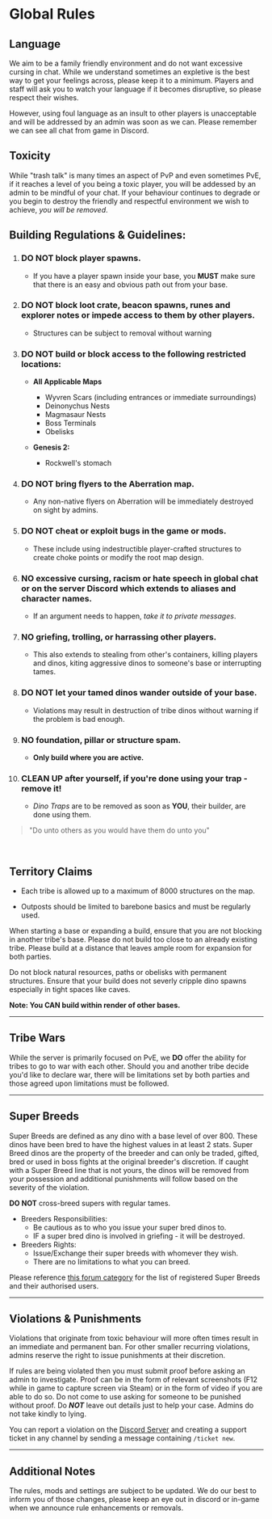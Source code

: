 # Global Rules

## Language

We aim to be a family friendly environment and do not want excessive cursing in chat. While we understand sometimes an expletive is the best way to get your feelings across, please keep it to a minimum. Players and staff will ask you to watch your language if it becomes disruptive, so please respect their wishes. 

However, using foul language as an insult to other players is unacceptable and will be addressed by an admin was soon as we can. Please remember we can see all chat from game in Discord.

## Toxicity

While "trash talk" is many times an aspect of PvP and even sometimes PvE, if it reaches a level of you being a toxic player, you will be addessed by an admin to be mindful of your chat. If your behaviour continues to degrade or you begin to destroy the friendly and respectful environment we wish to achieve, _you will be removed_.

## Building Regulations & Guidelines:

1. ### **DO NOT** block player spawns.
   - If you have a player spawn inside your base, you __**MUST**__ make sure that there is an easy and obvious path out from your base.

2. ### **DO NOT** block loot crate, beacon spawns, runes and explorer notes or impede access to them by other players.
   - Structures can be subject to removal without warning

3. ### **DO NOT** build or block access to the following restricted locations:
   -  **All Applicable Maps**
      * Wyvren Scars (including entrances or immediate surroundings)
      * Deinonychus Nests
      * Magmasaur Nests
      * Boss Terminals
      * Obelisks

   -  **Genesis 2:**
      * Rockwell's stomach

4. ### **DO NOT** bring flyers to the Aberration map. 
    - Any non-native flyers on Aberration will be immediately destroyed on sight by admins.

5. ### **DO NOT** cheat or exploit bugs in the game or mods. 
    - These include using indestructible player-crafted structures to create choke points or modify the root map design.

6. ### **NO** excessive cursing, racism or hate speech in global chat or on the server Discord which extends to aliases and character names.  
    - If an argument needs to happen, _take it to private messages_.

7. ### **NO** griefing, trolling, or harrassing other players. 
    - This also extends to stealing from other's containers, killing players and dinos, kiting aggressive dinos to someone's base or interrupting tames.

8. ### **DO NOT** let your tamed dinos wander outside of your base.
    - Violations may result in destruction of tribe dinos without warning if the problem is bad enough.

9. ### **NO** foundation, pillar or structure spam. 
    - **Only build where you are active.**

10. ### **CLEAN UP** after yourself, if you're done using your trap - remove it!
    - _Dino Traps_ are to be removed as soon as **YOU**, their builder, are done using them.

> "Do unto others as you would have them do unto you"

<br>

## **Territory Claims**

* Each tribe is allowed up to a maximum of 8000 structures on the map.

* Outposts should be limited to barebone basics and must be regularly used.

When starting a base or expanding a build, ensure that you are not blocking in another tribe's base. Please do not build too close to an already existing tribe. Please build at a distance that leaves ample room for expansion for both parties.

Do not block natural resources, paths or obelisks with permanent structures. Ensure that your build does not severly cripple dino spawns especially in tight spaces like caves.

**Note: You CAN build within render of other bases.**

---

## **Tribe Wars**

While the server is primarily focused on PvE, we **DO** offer the ability for tribes to go to war with each other.  Should you and another tribe decide you'd like to declare war, there will be limitations set by both parties and those agreed upon limitations must be followed.

---

## **Super Breeds**

Super Breeds are defined as any dino with a base level of over 800. These dinos have been bred to have the highest values in at least 2 stats. Super Breed dinos are the property of the breeder and can only be traded, gifted, bred or used in boss fights at the original breeder's discretion. If caught with a Super Breed line that is not yours, the dinos will be removed from your possession and additional punishments will follow based on the severity of the violation.

**DO NOT** cross-breed supers with regular tames.
  - Breeders Responsibilities:
    - Be cautious as to who you issue your super bred dinos to.
    - IF a super bred dino is involved in griefing - it will be destroyed.
  - Breeders Rights:
    - Issue/Exchange their super breeds with whomever they wish.
    - There are no limitations to what you can breed.

Please reference [this forum category](https://www.supremegaming.gg/forums/category/15/pve-super-breeding-registration) for the list of registered Super Breeds and their authorised users.

---

## **Violations & Punishments**

Violations that originate from toxic behaviour will more often times result in an immediate and permanent ban. For other smaller recurring violations, admins reserve the right to issue punishments at their discretion.

If rules are being violated then you must submit proof before asking an admin to investigate. Proof can be in the form of relevant screenshots (F12 while in game to capture screen via Steam) or in the form of video if you are able to do so. Do not come to use asking for someone to be punished without proof. Do **_NOT_** leave out details just to help your case. Admins do not take kindly to lying.

You can report a violation on the [Discord Server](https://discord.gg/supremegaming) and creating a support ticket in any channel by sending a message containing `/ticket new`.

---

## **Additional Notes**

The rules, mods and settings are subject to be updated. We do our best to inform you of those changes, please keep an eye out in discord or in-game when we announce rule enhancements or removals.
